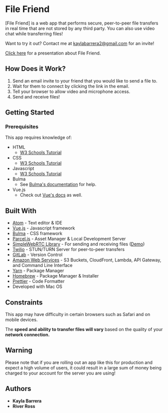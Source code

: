 # File Friend

[File Friend] is a web app that performs secure, peer-to-peer file transfers in real time that are not stored by any third party. You can also use video chat while transferring files!

Want to try it out? Contact me at kaylabarrera2@gmail.com for an invite!

[Click here](https://docs.google.com/presentation/d/131YzhAAn_Nh0gxDtZbyjUfITw6t5ZtIfuh0jDlxoLkw/edit?usp=sharing) for a presentation about File Friend.

## How Does it Work?

1. Send an email invite to your friend that you would like to send a file to.
2. Wait for them to connect by clicking the link in the email.
3. Tell your browser to allow video and microphone access.
4. Send and receive files!

## Getting Started

### Prerequisites

This app requires knowledge of:

* HTML
  * [W3 Schools Tutorial](https://www.w3schools.com/html/)
* CSS
  * [W3 Schools Tutorial](https://www.w3schools.com/css/)
* Javascript
  * [W3 Schools Tutorial](https://www.w3schools.com/js/default.asp)
* Bulma
  * See [Bulma's documentation](https://bulma.io/documentation/) for help.
* Vue.js
  * Check out [Vue's docs](https://vuejs.org/v2/guide/) as well.

## Built With

* [Atom](https://flight-manual.atom.io/getting-started/sections/installing-atom/) - Text editor & IDE
* [Vue.js](https://vuejs.org/) - Javascript framework
* [Bulma](https://bulma.io/) - CSS framework
* [Parcel.js](https://parceljs.org/getting_started.html) - Asset Manager & Local Development Server
* [SimpleWebRTC Library](https://simplewebrtc.com/notsosimple.html#filetransfer) - For sending and receiving files ([Demo](https://simplewebrtc.com/filetransfer))
* [Twilio](https://www.twilio.com/) - STUN/TURN Server for peer-to-peer transfers
* [GitLab](https://about.gitlab.com/) - Version Control
* [Amazon Web Services](https://aws.amazon.com/) - S3 Buckets, CloudFront, Lambda, API Gateway, and Command Line Interface
* [Yarn](https://yarnpkg.com/en/) - Package Manager
* [Homebrew](https://brew.sh/) - Package Manager & Installer
* [Prettier](https://prettier.io/docs/en/install.html) - Code Formatter
* Developed with Mac OS

## Constraints

This app may have difficulty in certain browsers such as Safari and on mobile devices.

The **speed and ability to transfer files will vary** based on the quality of your **network connection.**

## Warning

Please note that if you are rolling out an app like this for production and expect a high volume of users, it could result in a large sum of money being charged to your account for the server you are using!

## Authors

* **Kayla Barrera**
* **River Ross**
